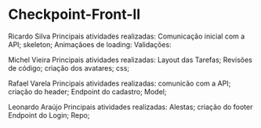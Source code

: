 # Checkpoint-Front-ll

Ricardo Silva
  Principais atividades realizadas:
    Comunicação inicial com a API;
    skeleton;
    Animaçãoes de loading:
    Validações:
 
 
Michel Vieira
  Principais atividades realizadas:
    Layout das Tarefas;
    Revisões de código;
    criação dos avatares;
    css;
    
  
 Rafael Varela
  Principais atividades realizadas:
    comunicão com a API;
    criação do header;
    Endpoint do cadastro;
    Model;
    
        
        
 Leonardo Araújo
  Principais atividades realizadas:
    Alestas;
    criação do footer
    Endpoint do Login;
    Repo;
